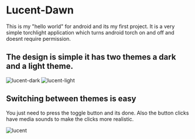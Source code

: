 # Lucent-Dawn

This is my "hello world" for android and its my first project. It is a very simple torchlight application which turns android torch on and off and doesnt require permission.

## The design is simple it has two themes a dark and a light theme.
![lucent-dark](https://user-images.githubusercontent.com/52974172/90930534-b36bd200-e3f2-11ea-8a81-a915844d2c66.jpg)
![lucent-light](https://user-images.githubusercontent.com/52974172/90930547-b797ef80-e3f2-11ea-858c-57fe5c9aad2f.jpg)


## Switching between themes is easy 
You just need to press the toggle button and its done.
Also the button clicks have media sounds to make the clicks more realistic.

![lucent](https://user-images.githubusercontent.com/52974172/90930604-d1d1cd80-e3f2-11ea-9149-cdec6b5fbee3.gif)

